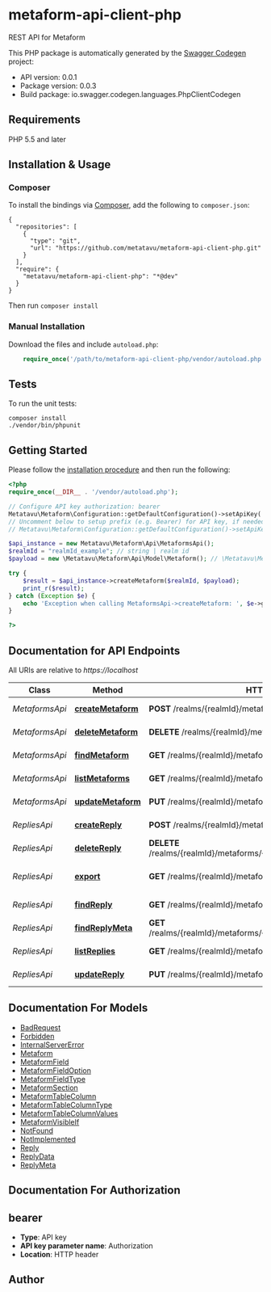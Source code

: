 # metaform-api-client-php
REST API for Metaform

This PHP package is automatically generated by the [Swagger Codegen](https://github.com/swagger-api/swagger-codegen) project:

- API version: 0.0.1
- Package version: 0.0.3
- Build package: io.swagger.codegen.languages.PhpClientCodegen

## Requirements

PHP 5.5 and later

## Installation & Usage
### Composer

To install the bindings via [Composer](http://getcomposer.org/), add the following to `composer.json`:

```
{
  "repositories": [
    {
      "type": "git",
      "url": "https://github.com/metatavu/metaform-api-client-php.git"
    }
  ],
  "require": {
    "metatavu/metaform-api-client-php": "*@dev"
  }
}
```

Then run `composer install`

### Manual Installation

Download the files and include `autoload.php`:

```php
    require_once('/path/to/metaform-api-client-php/vendor/autoload.php');
```

## Tests

To run the unit tests:

```
composer install
./vendor/bin/phpunit
```

## Getting Started

Please follow the [installation procedure](#installation--usage) and then run the following:

```php
<?php
require_once(__DIR__ . '/vendor/autoload.php');

// Configure API key authorization: bearer
Metatavu\Metaform\Configuration::getDefaultConfiguration()->setApiKey('Authorization', 'YOUR_API_KEY');
// Uncomment below to setup prefix (e.g. Bearer) for API key, if needed
// Metatavu\Metaform\Configuration::getDefaultConfiguration()->setApiKeyPrefix('Authorization', 'Bearer');

$api_instance = new Metatavu\Metaform\Api\MetaformsApi();
$realmId = "realmId_example"; // string | realm id
$payload = new \Metatavu\Metaform\Api\Model\Metaform(); // \Metatavu\Metaform\Api\Model\Metaform | Payload

try {
    $result = $api_instance->createMetaform($realmId, $payload);
    print_r($result);
} catch (Exception $e) {
    echo 'Exception when calling MetaformsApi->createMetaform: ', $e->getMessage(), PHP_EOL;
}

?>
```

## Documentation for API Endpoints

All URIs are relative to *https://localhost*

Class | Method | HTTP request | Description
------------ | ------------- | ------------- | -------------
*MetaformsApi* | [**createMetaform**](docs/Api/MetaformsApi.md#createmetaform) | **POST** /realms/{realmId}/metaforms | create new Metaform
*MetaformsApi* | [**deleteMetaform**](docs/Api/MetaformsApi.md#deletemetaform) | **DELETE** /realms/{realmId}/metaforms/{metaformId} | Deletes Metaform
*MetaformsApi* | [**findMetaform**](docs/Api/MetaformsApi.md#findmetaform) | **GET** /realms/{realmId}/metaforms/{metaformId} | Finds single Metaform
*MetaformsApi* | [**listMetaforms**](docs/Api/MetaformsApi.md#listmetaforms) | **GET** /realms/{realmId}/metaforms | Lists Metaforms
*MetaformsApi* | [**updateMetaform**](docs/Api/MetaformsApi.md#updatemetaform) | **PUT** /realms/{realmId}/metaforms/{metaformId} | Updates Metaform
*RepliesApi* | [**createReply**](docs/Api/RepliesApi.md#createreply) | **POST** /realms/{realmId}/metaforms/{metaformId}/replies | create new form reply
*RepliesApi* | [**deleteReply**](docs/Api/RepliesApi.md#deletereply) | **DELETE** /realms/{realmId}/metaforms/{metaformId}/replies/{replyId} | Deletes a reply
*RepliesApi* | [**export**](docs/Api/RepliesApi.md#export) | **GET** /realms/{realmId}/metaforms/{metaformId}/export | Exports metaform data
*RepliesApi* | [**findReply**](docs/Api/RepliesApi.md#findreply) | **GET** /realms/{realmId}/metaforms/{metaformId}/replies/{replyId} | Find a single reply
*RepliesApi* | [**findReplyMeta**](docs/Api/RepliesApi.md#findreplymeta) | **GET** /realms/{realmId}/metaforms/{metaformId}/replies/{replyId}/meta | Returns reply meta
*RepliesApi* | [**listReplies**](docs/Api/RepliesApi.md#listreplies) | **GET** /realms/{realmId}/metaforms/{metaformId}/replies | Lists form replies
*RepliesApi* | [**updateReply**](docs/Api/RepliesApi.md#updatereply) | **PUT** /realms/{realmId}/metaforms/{metaformId}/replies/{replyId} | Updates reply


## Documentation For Models

 - [BadRequest](docs/Model/BadRequest.md)
 - [Forbidden](docs/Model/Forbidden.md)
 - [InternalServerError](docs/Model/InternalServerError.md)
 - [Metaform](docs/Model/Metaform.md)
 - [MetaformField](docs/Model/MetaformField.md)
 - [MetaformFieldOption](docs/Model/MetaformFieldOption.md)
 - [MetaformFieldType](docs/Model/MetaformFieldType.md)
 - [MetaformSection](docs/Model/MetaformSection.md)
 - [MetaformTableColumn](docs/Model/MetaformTableColumn.md)
 - [MetaformTableColumnType](docs/Model/MetaformTableColumnType.md)
 - [MetaformTableColumnValues](docs/Model/MetaformTableColumnValues.md)
 - [MetaformVisibleIf](docs/Model/MetaformVisibleIf.md)
 - [NotFound](docs/Model/NotFound.md)
 - [NotImplemented](docs/Model/NotImplemented.md)
 - [Reply](docs/Model/Reply.md)
 - [ReplyData](docs/Model/ReplyData.md)
 - [ReplyMeta](docs/Model/ReplyMeta.md)


## Documentation For Authorization


## bearer

- **Type**: API key
- **API key parameter name**: Authorization
- **Location**: HTTP header


## Author




